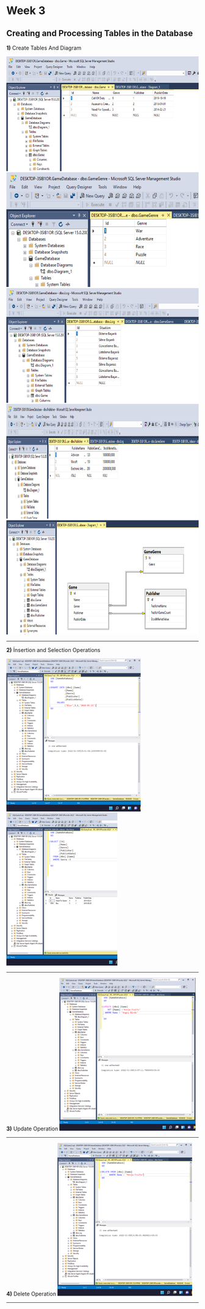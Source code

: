 # Week 3
## Creating and Processing Tables in the Database

**1)** Create Tables And Diagram

<img src="images/t1.png" height="300">
<img src="images/t2.png" height="300">
<img src="images/t3.png"height="300">
<img src="images/t4.png" height="300">
<img src="images/diagram.png" height="300">

---

**2)** İnsertion and Selection Operations

<img src="images/insert.png" height="400">
<img src="images/select.png" height="400">

---

**3)**  Update Operation
<img src="images/update.png" height="400">

---

**4)** Delete Operation
<img src="images/delete.png" height="400">

---


